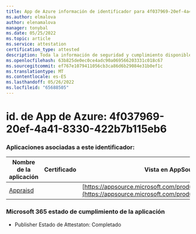 ```yaml
---
title: App de Azure información de identificador para 4f037969-20ef-4a41-8330-422b7b115eb6
ms.author: elmalova
author: elenamalova
manager: tonybal
ms.date: 05/25/2022
ms.topic: article
ms.service: attestation
certification_type: attested
description: Toda la información de seguridad y cumplimiento disponible para 4f037969-20ef-4a41-8330-422b7b115eb6.
ms.openlocfilehash: 63b825de0ec0ce4adc90a069566203331c018c67
ms.sourcegitcommit: ef767e1079411056cb3ca86d6b29084e31b0ef1c
ms.translationtype: MT
ms.contentlocale: es-ES
ms.lasthandoff: 05/26/2022
ms.locfileid: "65688505"
---
```

# <a name="azure-app-id-4f037969-20ef-4a41-8330-422b7b115eb6"></a>id. de App de Azure: 4f037969-20ef-4a41-8330-422b7b115eb6


### <a name="apps-associated-with-this-id"></a>Aplicaciones asociadas a este identificador:
| **Nombre de la aplicación** | **Certificado** | **Vista en AppSource** |
|--------------|---------------|-----------------------|
| [Appraisd](../forward/WA200003123.md) |  | [https://appsource.microsoft.com/product/office/WA200003123](https://appsource.microsoft.com/product/office/WA200003123) |

### <a name="microsoft-365-app-compliance-status"></a>Microsoft 365 estado de cumplimiento de la aplicación
- Publisher Estado de Attestaton: Completado
